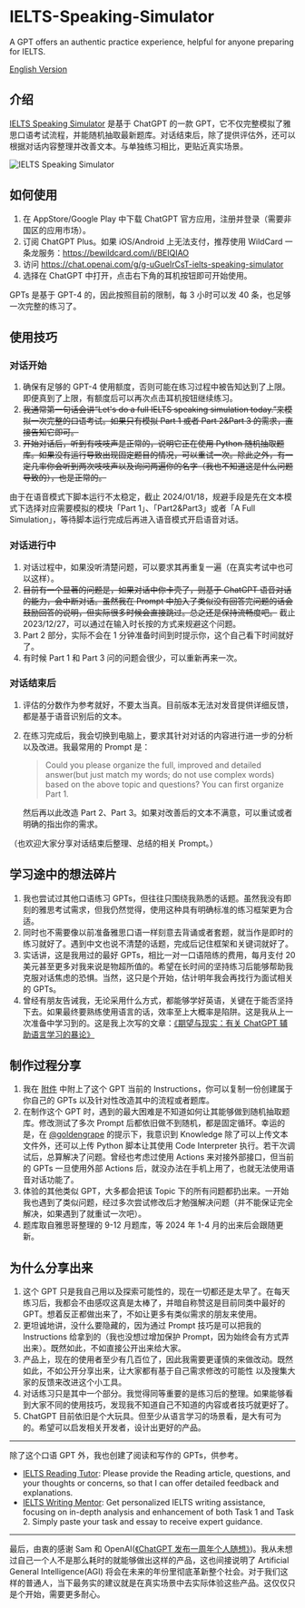 # IELTS-Speaking-Simulator
A GPT offers an authentic practice experience, helpful for anyone preparing for IELTS.

[English Version](https://github.com/hubeiqiao/IELTS-Speaking-Simulator/blob/main/README_EN.md)


## 介绍
[IELTS Speaking Simulator](https://chat.openai.com/g/g-uGueIrCsT-ielts-speaking-simulator) 是基于 ChatGPT 的一款 GPT，它不仅完整模拟了雅思口语考试流程，并能随机抽取最新题库。对话结束后，除了提供评估外，还可以根据对话内容整理并改善文本。与单独练习相比，更贴近真实场景。

![IELTS Speaking Simulator](https://github.com/hubeiqiao/IELTS-Speaking-Simulator/blob/main/IELTS%20Speaking%20Simulator_Interface.jpg)


## 如何使用
1. 在 AppStore/Google Play 中下载 ChatGPT 官方应用，注册并登录（需要非国区的应用市场）。
2. 订阅 ChatGPT Plus。如果 iOS/Android 上无法支付，推荐使用 WildCard 一条龙服务：https://bewildcard.com/i/BEIQIAO
3. 访问 https://chat.openai.com/g/g-uGueIrCsT-ielts-speaking-simulator
4. 选择在 ChatGPT 中打开，点击右下角的耳机按钮即可开始使用。

GPTs 是基于 GPT-4 的，因此按照目前的限制，每 3 小时可以发 40 条，也足够一次完整的练习了。


## 使用技巧
### 对话开始
1. 确保有足够的 GPT-4 使用额度，否则可能在练习过程中被告知达到了上限。即便真到了上限，有额度后可以再次点击耳机按钮继续练习。
2. ~~我通常第一句话会讲“Let's do a full IELTS speaking simulation today.”来模拟一次完整的口语考试。如果只有模拟 Part 1 或者 Part 2&Part 3 的需求，直接告知它即可。~~ 
3. ~~开始对话后，听到有吱吱声是正常的，说明它正在使用 Python 随机抽取题库。如果没有运行导致出现固定题目的情况，可以重试一次。除此之外，有一定几率你会听到两次吱吱声以及询问两遍你的名字（我也不知道这是什么问题导致的），也是正常的。~~

由于在语音模式下脚本运行不太稳定，截止 2024/01/18，规避手段是先在文本模式下选择对应需要模拟的模块「Part 1」、「Part2&Part3」或者「A Full Simulation」，等待脚本运行完成后再进入语音模式开启语音对话。

### 对话进行中
1. 对话过程中，如果没听清楚问题，可以要求其再重复一遍（在真实考试中也可以这样）。
2. ~~目前有一个显著的问题是，如果对话中你卡壳了，则基于 ChatGPT 语音对话的能力，会中断对话。虽然我在 Prompt 中加入了类似没有回答完问题的话会鼓励回答的说明，但实际很多时候会直接跳过。总之还是保持流畅度吧。~~ 截止 2023/12/27，可以通过在输入时长按的方式来规避这个问题。
3. Part 2 部分，实际不会在 1 分钟准备时间到时提示你，这个自己看下时间就好了。
4. 有时候 Part 1 和 Part 3 问的问题会很少，可以重新再来一次。


### 对话结束后
1. 评估的分数作为参考就好，不要太当真。目前版本无法对发音提供详细反馈，都是基于语音识别后的文本。
2. 在练习完成后，我会切换到电脑上，要求其针对对话的内容进行进一步的分析以及改进。我最常用的 Prompt 是：
   > Could you please organize the full, improved and detailed answer(but just match my words; do not use complex words) based on the above topic and questions? You can first organize Part 1.
   
   然后再以此改造 Part 2、Part 3。如果对改善后的文本不满意，可以重试或者明确的指出你的需求。

（也欢迎大家分享对话结束后整理、总结的相关 Prompt。）


## 学习途中的想法碎片
1. 我也尝试过其他口语练习 GPTs，但往往只围绕我熟悉的话题。虽然我没有即刻的雅思考试需求，但我仍然觉得，使用这种具有明确标准的练习框架更为合适。
2. 同时也不需要像以前准备雅思口语一样刻意去背诵或者套题，就当作是即时的练习就好了。遇到中文也说不清楚的话题，完成后记住框架和关键词就好了。
3. 实话讲，这是我用过的最好 GPTs，相比一对一口语陪练的费用，每月支付 20 美元甚至更多对我来说是物超所值的。希望在长时间的坚持练习后能够帮助我克服对话焦虑的恐惧。当然，这只是个开始，估计明年我会再找行为面试相关的 GPTs。
4. 曾经有朋友告诫我，无论采用什么方式，都能够学好英语，关键在于能否坚持下去。如果最终要熟练使用语言的话，效率至上大概率是陷阱。这是我从上一次准备中学习到的。这是我上次写的文章：[《期望与现实：有关 ChatGPT 辅助语言学习的暴论》](https://hubeiqiao.notion.site/ChatGPT-d9336f61a18f48aebbb9dd23d39bc326)


## 制作过程分享
1. 我在 [附件](https://github.com/hubeiqiao/IELTS-Speaking-Simulator/blob/main/IELTS-Speaking-Simulator_Instructrion_20231215.txt) 中附上了这个 GPT 当前的 Instructions，你可以复制一份创建属于你自己的 GPTs 以及针对性改造其中的流程或者题库。
2. 在制作这个 GPT 时，遇到的最大困难是不知道如何让其能够做到随机抽取题库。修改测试了多次 Prompt 后都依旧做不到随机，都是固定循环。幸运的是，在 [@goldengrape](https://twitter.com/goldengrape) 的提示下，我意识到 Knowledge 除了可以上传文本文件外，还可以上传 Python 脚本让其使用 Code Interpreter 执行。若干次调试后，总算解决了问题。曾经也考虑过使用 Actions 来对接外部接口，但当前的 GPTs 一旦使用外部 Actions 后，就没办法在手机上用了，也就无法使用语音对话功能了。
3. 体验的其他类似 GPT，大多都会把该 Topic 下的所有问题都扔出来。一开始我也遇到了类似问题，经过多次尝试修改后才勉强解决问题（并不能保证完全解决，如果遇到了就重试一次吧）。
4. 题库取自雅思哥整理的 9-12 月题库，等 2024 年 1-4 月的出来后会跟随更新。


## 为什么分享出来
1. 这个 GPT 只是我自己用以及探索可能性的，现在一切都还是太早了。在每天练习后，我都会不由感叹这真是太棒了，并暗自称赞这是目前同类中最好的 GPT。想着反正都做出来了，不如让更多有类似需求的朋友来使用。
2. 更坦诚地讲，没什么要隐藏的，因为通过 Prompt 技巧是可以把我的 Instructions 给拿到的（我也没想过增加保护 Prompt，因为始终会有方式弄出来）。既然如此，不如直接公开出来给大家。
3. 产品上，现在的使用者至少有几百位了，因此我需要更谨慎的来做改动。既然如此，不如公开分享出来，让大家都有基于自己需求修改的可能性  以及搜集大家的反馈来改进这个小工具。
4. 对话练习只是其中一个部分。我觉得同等重要的是练习后的整理。如果能够看到大家不同的使用技巧，发现我不知道自己不知道的内容或者技巧就更好了。
5. ChatGPT 目前依旧是个大玩具。但至少从语言学习的场景看，是大有可为的。希望可以启发相关开发者，设计出更好的产品。

---

除了这个口语 GPT 外，我也创建了阅读和写作的 GPTs，供参考。
- [IELTS Reading Tutor](https://chat.openai.com/g/g-vYk0G1CPU-ielts-reading-tutor): Please provide the Reading article, questions, and your thoughts or concerns, so that I can offer detailed feedback and explanations.
- [IELTS Writing Mentor](https://chat.openai.com/g/g-vG4GIq3DH-ielts-writing-mentor): Get personalized IELTS writing assistance, focusing on in-depth analysis and enhancement of both Task 1 and Task 2. Simply paste your task and essay to receive expert guidance.

---

最后，由衷的感谢 Sam 和 OpenAI([《ChatGPT 发布一周年个人随想》](https://hubeiqiao.notion.site/ChatGPT-0f9698e081dc4a1ca647293ec8c783ea?pvs=4))。我从未想过自己一个人不是那么耗时的就能够做出这样的产品，这也间接说明了 Artificial General Intelligence(AGI) 将会在未来的年份里彻底革新整个社会。对于我们这样的普通人，当下最务实的建议就是在真实场景中去实际体验这些产品。这仅仅只是个开始，需要更多耐心。
